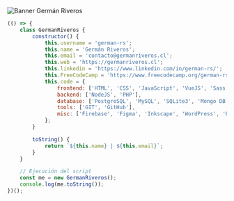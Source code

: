 ![Banner Germán Riveros](https://germanriveros.cl/wp-content/uploads/2024/11/b-github.webp)

```javascript
(() => {
    class GermanRiveros {
        constructor() {
            this.username = 'german-rs';
            this.name = 'Germán Riveros';
            this.email = 'contacto@germanriveros.cl';
            this.web = 'https://germanriveros.cl';
            this.linkedin = 'https://www.linkedin.com/in/german-rs/';
            this.FreeCodeCamp = 'https://www.freecodecamp.org/german-rs';
            this.code = {
                frontend: ['HTML', 'CSS', 'JavaScript', 'VueJS', 'Sass', 'Bootstrap'],
                backend: ['NodeJS', 'PHP'],
                database: ['PostgreSQL', 'MySQL', 'SQLite3', 'Mongo DB'],
                tools: ['GIT', 'GitHub'],
                misc: ['Firebase', 'Figma', 'Inkscape', 'WordPress', 'Pixel Perfect', 'Accesibilidad']
            };
        }

        toString() {
            return `${this.name} | ${this.email}`;
        }
    }

    // Ejecución del script
    const me = new GermanRiveros();
    console.log(me.toString());
})();        
```

<!--
**german-rs/german-rs** is a ✨ _special_ ✨ repository because its `README.md` (this file) appears on your GitHub profile.

Here are some ideas to get you started:

- 🔭 I’m currently working on ...
- 🌱 I’m currently learning ...
- 👯 I’m looking to collaborate on ...
- 🤔 I’m looking for help with ...
- 💬 Ask me about ...
- 📫 How to reach me: ...
- 😄 Pronouns: ...
- ⚡ Fun fact: ...
-->
